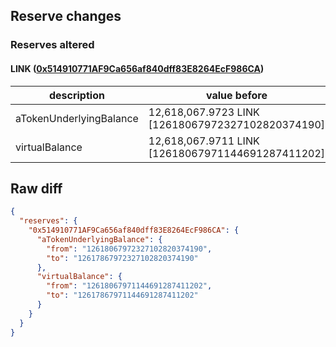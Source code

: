 ## Reserve changes

### Reserves altered

#### LINK ([0x514910771AF9Ca656af840dff83E8264EcF986CA](https://etherscan.io/address/0x514910771AF9Ca656af840dff83E8264EcF986CA))

| description | value before | value after |
| --- | --- | --- |
| aTokenUnderlyingBalance | 12,618,067.9723 LINK [12618067972327102820374190] | 12,617,867.9723 LINK [12617867972327102820374190] |
| virtualBalance | 12,618,067.9711 LINK [12618067971144691287411202] | 12,617,867.9711 LINK [12617867971144691287411202] |


## Raw diff

```json
{
  "reserves": {
    "0x514910771AF9Ca656af840dff83E8264EcF986CA": {
      "aTokenUnderlyingBalance": {
        "from": "12618067972327102820374190",
        "to": "12617867972327102820374190"
      },
      "virtualBalance": {
        "from": "12618067971144691287411202",
        "to": "12617867971144691287411202"
      }
    }
  }
}
```